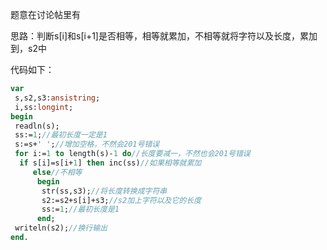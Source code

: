 题意在讨论帖里有

思路：判断s[i]和s[i+1]是否相等，相等就累加，不相等就将字符以及长度，累加到，s2中

代码如下：
```pascal
var
 s,s2,s3:ansistring;
 i,ss:longint;
begin
 readln(s);
 ss:=1;//最初长度一定是1
 s:=s+' ';//增加空格，不然会201号错误
 for i:=1 to length(s)-1 do//长度要减一，不然也会201号错误
  if s[i]=s[i+1] then inc(ss)//如果相等就累加
     else//不相等
      begin
       str(ss,s3);//将长度转换成字符串
       s2:=s2+s[i]+s3;//s2加上字符以及它的长度
       ss:=1;//最初长度是1
      end;
 writeln(s2);//换行输出
end.
```